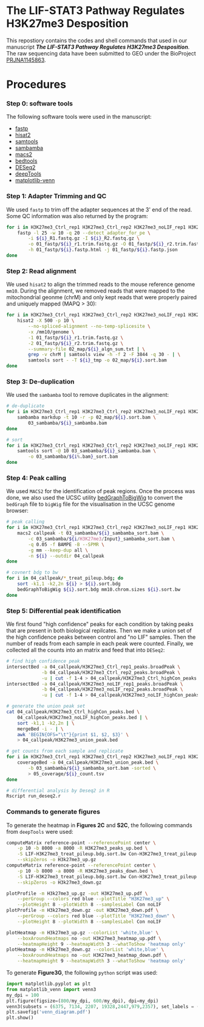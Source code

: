 # The LIF-STAT3 Pathway Regulates H3K27me3 Desposition

This repostiory contains the codes and shell commands that used in our manuscript ***The LIF-STAT3 Pathway Regulates H3K27me3 Desposition***. The raw sequencing data have been submitted to GEO under the BioProject [PRJNA1145863](https://dataview.ncbi.nlm.nih.gov/object/PRJNA1145863?reviewer=h6q355m9rgshfs06).

# Procedures

### Step 0: software tools

The following software tools were used in the manuscript:

- [fastp](https://github.com/OpenGene/fastp)
- [hisat2](https://daehwankimlab.github.io/hisat2/)
- [samtools](https://www.htslib.org)
- [sambamba](https://lomereiter.github.io/sambamba/)
- [macs2](https://pypi.org/project/MACS2/)
- [bedtools](https://bedtools.readthedocs.io)
- [DESeq2](https://bioconductor.org/packages/release/bioc/html/DESeq2.html)
- [deepTools](https://deeptools.readthedocs.io)
- [matplotlib-venn](https://pypi.org/project/matplotlib-venn/)

### Step 1: Adapter Trimming and QC

We used `fastp` to trim off the adapter sequences at the 3' end of the read. Some QC information was also returned by the program:

```bash
for i in H3K27me3_Ctrl_rep1 H3K27me3_Ctrl_rep2 H3K27me3_noLIF_rep1 H3K27me3_noLIF_rep2; do
    fastp -l 25 -w 10 -q 20 --detect_adapter_for_pe \
        -i ${i}_R1.fastq.gz -I ${i}_R2.fastq.gz \
        -o 01_fastp/${i}_r1.trim.fastq.gz -O 01_fastp/${i}_r2.trim.fastq.gz \
        -h 01_fastp/${i}.fastp.html -j 01_fastp/${i}.fastp.json
done
```

### Step 2: Read alignment

We used `hisat2` to align the trimmed reads to the mouse reference genome `mm10`. During the alignment, we removed reads that were mapped to the mitochondrial geonme (chrM) and only kept reads that were properly paired and uniquely mapped (MAPQ > 30):

```bash
for i in H3K27me3_Ctrl_rep1 H3K27me3_Ctrl_rep2 H3K27me3_noLIF_rep1 H3K27me3_noLIF_rep2; do
    hisat2 -X 500 -p 10 \
        --no-spliced-alignment --no-temp-splicesite \
        -x /mm10/genome \
        -1 01_fastp/${i}_r1.trim.fastq.gz \
        -2 01_fastp/${i}_r2.trim.fastq.gz \
        --summary-file 02_map/${i}_algn_sum.txt | \
        grep -v chrM | samtools view -h -f 2 -F 3844 -q 30 - | \
        samtools sort - -T ${i}_tmp -o 02_map/${i}.sort.bam
done
```

### Step 3: De-duplication

We used the `sambamba` tool to remove duplicates in the alignment:

```bash
# de-duplicate
for i in H3K27me3_Ctrl_rep1 H3K27me3_Ctrl_rep2 H3K27me3_noLIF_rep1 H3K27me3_noLIF_rep2; do
    sambamba markdup -t 10 -r -p 02_map/${i}.sort.bam \
        03_sambamba/${i}_sambamba.bam
done

# sort
for i in H3K27me3_Ctrl_rep1 H3K27me3_Ctrl_rep2 H3K27me3_noLIF_rep1 H3K27me3_noLIF_rep2; do
    samtools sort -@ 10 03_sambamba/${i}_sambamba.bam \
        -o 03_sambamba/${i%.bam}_sort.bam
done
```

### Step 4: Peak calling

We used `MACS2` for the identification of peak regions. Once the process was done, we also used the UCSC utility [bedGraphToBigWig](http://hgdownload.soe.ucsc.edu/admin/exe/linux.x86_64/) to convert the `bedGraph` file to `bigWig` file for the visualisation in the UCSC genome browser:

```bash
# peak calling
for i in H3K27me3_Ctrl_rep1 H3K27me3_Ctrl_rep2 H3K27me3_noLIF_rep1 H3K27me3_noLIF_rep2; do
    macs2 callpeak -t 03_sambamba/${i}_sambamba_sort.bam \
        -c 03_sambamba/${i/H3K27me3/Input}_sambamba_sort.bam \
        -q 0.05 -f BAMPE -B --SPMR \
        -g mm --keep-dup all \
        -n ${i} --outdir 04_callpeak
done

# covnert bdg to bw
for i in 04_callpeak/*_treat_pileup.bdg; do
    sort -k1,1 -k2,2n ${i} > ${i}.sort.bdg
    bedGraphToBigWig ${i}.sort.bdg mm10.chrom.sizes ${i}.sort.bw
done
```

### Step 5: Differential peak identification

We first found "high confidence" peaks for each condition by taking peaks that are present in both biological repilcates. Then we make a union set of the high confidence peaks between control and "no LIF" samples. Then the number of reads from each sample in each peak were counted. Finally, we collected all the counts into an matrix and feed that into `DESeq2`:

```bash
# find high confidence peak
intersectBed -a 04_callpeak/H3K27me3_Ctrl_rep1_peaks.broadPeak \
             -b 04_callpeak/H3K27me3_Ctrl_rep2_peaks.broadPeak \
             -u | cut -f 1-4 > 04_callpeak/H3K27me3_Ctrl_highCon_peaks.bed
intersectBed -a 04_callpeak/H3K27me3_noLIF_rep1_peaks.broadPeak \
             -b 04_callpeak/H3K27me3_noLIF_rep2_peaks.broadPeak \
             -u | cut -f 1-4 > 04_callpeak/H3K27me3_noLIF_highCon_peaks.bed

# generate the union peak set
cat 04_callpeak/H3K27me3_Ctrl_highCon_peaks.bed \
    04_callpeak/H3K27me3_noLIF_highCon_peaks.bed | \
    sort -k1,1 -k2,2n | \
    mergeBed -i - | \
    awk 'BEGIN{OFS="\t"}{print $1, $2, $3}' \
    > 04_callpeak/H3K27me3_union_peak.bed

# get counts from each sample and replicate
for i in H3K27me3_Ctrl_rep1 H3K27me3_Ctrl_rep2 H3K27me3_noLIF_rep1 H3K27me3_noLIF_rep2; do
    coverageBed -a 04_callpeak/H3K27me3_union_peak.bed \
        -b 03_sambamba/${i}_sambamba_sort.bam -sorted \
        > 05_coverage/${i}_count.tsv
done

# differential analysis by Deseq2 in R
Rscript run_deseq2.r
```

### Commands to generate figures

To generate the heatmap in **Figures 2C** and **S2C**, the following commands from `deepTools` were used:

```bash
computeMatrix reference-point --referencePoint center \
    -p 10 -b 8000 -a 8000 -R H3K27me3_peaks_up.bed \
    -S LIF-H3K27me3_treat_pileup.bdg.sort.bw Con-H3K27me3_treat_pileup.bdg.sort.bw \
    --skipZeros -o H3k27me3_up.gz
computeMatrix reference-point --referencePoint center \
    -p 10 -b 8000 -a 8000 -R H3K27me3_peaks_down.bed \
    -S LIF-H3K27me3_treat_pileup.bdg.sort.bw Con-H3K27me3_treat_pileup.bdg.sort.bw \
    --skipZeros -o H3k27me3_down.gz

plotProfile -m H3k27me3_up.gz -out H3K27me3_up.pdf \
    --perGroup --colors red blue --plotTitle "H3K27me3_up" \
    --plotHeight 8 --plotWidth 8 --samplesLabel Con noLIF
plotProfile -m H3k27me3_down.gz -out H3K27me3_down.pdf \
    --perGroup --colors red blue --plotTitle "H3K27me3_down" \
    --plotHeight 8 --plotWidth 8 --samplesLabel Con noLIF

plotHeatmap -m H3k27me3_up.gz --colorList 'white,blue' \
    --boxAroundHeatmaps no -out H3K27me3_heatmap_up.pdf \
    --heatmapHeight 9 --heatmapWidth 3 --whatToShow 'heatmap only'
plotHeatmap -m H3k27me3_down.gz --colorList 'white,blue' \
    --boxAroundHeatmaps no -out H3K27me3_heatmap_down.pdf \
    --heatmapHeight 9 --heatmapWidth 3 --whatToShow 'heatmap only'
```

To generate **Figure3G**, the following `python` script was used:

```python
import matplotlib.pyplot as plt
from matplotlib_venn import venn3
my_dpi = 100
plt.figure(figsize=(800/my_dpi, 600/my_dpi), dpi=my_dpi)
venn3(subsets = (6375, 7134, 2207, 19328,2447,979,2357), set_labels = ('Beta-catenin', 'DPF2', 'STAT3'))
plt.savefig('venn_diagram.pdf')
plt.show()
```
